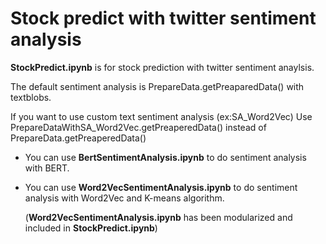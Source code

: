 # Stock predict with twitter sentiment analysis

**StockPredict.ipynb** is for stock prediction with twitter sentiment anaylsis.

The default sentiment analysis is PrepareData.getPreaparedData() with textblobs.

If you want to use custom text sentiment analysis (ex:SA_Word2Vec) Use PrepareDataWithSA_Word2Vec.getPreaperedData() instead of PrepareData.getPreaperedData()

* You can use **BertSentimentAnalysis.ipynb** to do sentiment analysis with BERT.

* You can use **Word2VecSentimentAnalysis.ipynb** to do sentiment analysis with Word2Vec and K-means algorithm.

  (**Word2VecSentimentAnalysis.ipynb** has been modularized and included in **StockPredict.ipynb**)
